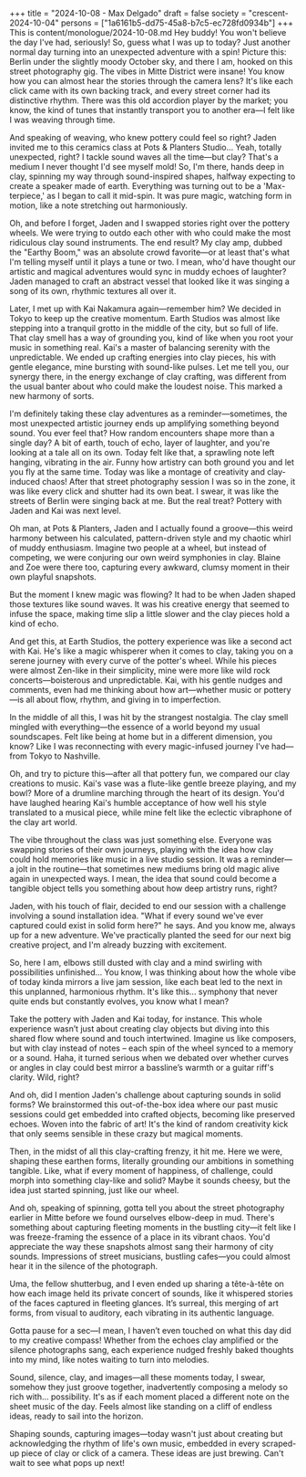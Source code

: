 +++
title = "2024-10-08 - Max Delgado"
draft = false
society = "crescent-2024-10-04"
persons = ["1a6161b5-dd75-45a8-b7c5-ec728fd0934b"]
+++
This is content/monologue/2024-10-08.md
Hey buddy! You won't believe the day I've had, seriously!
So, guess what I was up to today? Just another normal day turning into an unexpected adventure with a spin! Picture this: Berlin under the slightly moody October sky, and there I am, hooked on this street photography gig. The vibes in Mitte District were insane! You know how you can almost hear the stories through the camera lens? It's like each click came with its own backing track, and every street corner had its distinctive rhythm. There was this old accordion player by the market; you know, the kind of tunes that instantly transport you to another era—I felt like I was weaving through time.

And speaking of weaving, who knew pottery could feel so right? Jaden invited me to this ceramics class at Pots & Planters Studio... Yeah, totally unexpected, right? I tackle sound waves all the time—but clay? That's a medium I never thought I'd see myself mold! So, I'm there, hands deep in clay, spinning my way through sound-inspired shapes, halfway expecting to create a speaker made of earth. Everything was turning out to be a 'Max-terpiece,' as I began to call it mid-spin. It was pure magic, watching form in motion, like a note stretching out harmoniously. 

Oh, and before I forget, Jaden and I swapped stories right over the pottery wheels. We were trying to outdo each other with who could make the most ridiculous clay sound instruments. The end result? My clay amp, dubbed the "Earthy Boom," was an absolute crowd favorite—or at least that's what I'm telling myself until it plays a tune or two. I mean, who'd have thought our artistic and magical adventures would sync in muddy echoes of laughter? Jaden managed to craft an abstract vessel that looked like it was singing a song of its own, rhythmic textures all over it. 

Later, I met up with Kai Nakamura again—remember him? We decided in Tokyo to keep up the creative momentum. Earth Studios was almost like stepping into a tranquil grotto in the middle of the city, but so full of life. That clay smell has a way of grounding you, kind of like when you root your music in something real. Kai's a master of balancing serenity with the unpredictable. We ended up crafting energies into clay pieces, his with gentle elegance, mine bursting with sound-like pulses. Let me tell you, our synergy there, in the energy exchange of clay crafting, was different from the usual banter about who could make the loudest noise. This marked a new harmony of sorts.

I'm definitely taking these clay adventures as a reminder—sometimes, the most unexpected artistic journey ends up amplifying something beyond sound. You ever feel that? How random encounters shape more than a single day? A bit of earth, touch of echo, layer of laughter, and you're looking at a tale all on its own. Today felt like that, a sprawling note left hanging, vibrating in the air. Funny how artistry can both ground you and let you fly at the same time.
Today was like a montage of creativity and clay-induced chaos! After that street photography session I was so in the zone, it was like every click and shutter had its own beat. I swear, it was like the streets of Berlin were singing back at me. But the real treat? Pottery with Jaden and Kai was next level.

Oh man, at Pots & Planters, Jaden and I actually found a groove—this weird harmony between his calculated, pattern-driven style and my chaotic whirl of muddy enthusiasm. Imagine two people at a wheel, but instead of competing, we were conjuring our own weird symphonies in clay. Blaine and Zoe were there too, capturing every awkward, clumsy moment in their own playful snapshots.

But the moment I knew magic was flowing? It had to be when Jaden shaped those textures like sound waves. It was his creative energy that seemed to infuse the space, making time slip a little slower and the clay pieces hold a kind of echo.

And get this, at Earth Studios, the pottery experience was like a second act with Kai. He's like a magic whisperer when it comes to clay, taking you on a serene journey with every curve of the potter's wheel. While his pieces were almost Zen-like in their simplicity, mine were more like wild rock concerts—boisterous and unpredictable. Kai, with his gentle nudges and comments, even had me thinking about how art—whether music or pottery—is all about flow, rhythm, and giving in to imperfection.

In the middle of all this, I was hit by the strangest nostalgia. The clay smell mingled with everything—the essence of a world beyond my usual soundscapes. Felt like being at home but in a different dimension, you know? Like I was reconnecting with every magic-infused journey I've had—from Tokyo to Nashville. 

Oh, and try to picture this—after all that pottery fun, we compared our clay creations to music. Kai's vase was a flute-like gentle breeze playing, and my bowl? More of a drumline marching through the heart of its design. You'd have laughed hearing Kai's humble acceptance of how well his style translated to a musical piece, while mine felt like the eclectic vibraphone of the clay art world.

The vibe throughout the class was just something else. Everyone was swapping stories of their own journeys, playing with the idea how clay could hold memories like music in a live studio session. It was a reminder—a jolt in the routine—that sometimes new mediums bring old magic alive again in unexpected ways. I mean, the idea that sound could become a tangible object tells you something about how deep artistry runs, right?

Jaden, with his touch of flair, decided to end our session with a challenge involving a sound installation idea. "What if every sound we've ever captured could exist in solid form here?" he says. And you know me, always up for a new adventure. We've practically planted the seed for our next big creative project, and I'm already buzzing with excitement.

So, here I am, elbows still dusted with clay and a mind swirling with possibilities unfinished…
You know, I was thinking about how the whole vibe of today kinda mirrors a live jam session, like each beat led to the next in this unplanned, harmonious rhythm. It's like this... symphony that never quite ends but constantly evolves, you know what I mean?

Take the pottery with Jaden and Kai today, for instance. This whole experience wasn’t just about creating clay objects but diving into this shared flow where sound and touch intertwined. Imagine us like composers, but with clay instead of notes – each spin of the wheel synced to a memory or a sound. Haha, it turned serious when we debated over whether curves or angles in clay could best mirror a bassline’s warmth or a guitar riff's clarity. Wild, right?

And oh, did I mention Jaden's challenge about capturing sounds in solid forms? We brainstormed this out-of-the-box idea where our past music sessions could get embedded into crafted objects, becoming like preserved echoes. Woven into the fabric of art! It's the kind of random creativity kick that only seems sensible in these crazy but magical moments. 

Then, in the midst of all this clay-crafting frenzy, it hit me. Here we were, shaping these earthen forms, literally grounding our ambitions in something tangible. Like, what if every moment of happiness, of challenge, could morph into something clay-like and solid? Maybe it sounds cheesy, but the idea just started spinning, just like our wheel.

And oh, speaking of spinning, gotta tell you about the street photography earlier in Mitte before we found ourselves elbow-deep in mud. There's something about capturing fleeting moments in the bustling city—it felt like I was freeze-framing the essence of a place in its vibrant chaos. You'd appreciate the way these snapshots almost sang their harmony of city sounds. Impressions of street musicians, bustling cafes—you could almost hear it in the silence of the photograph.

Uma, the fellow shutterbug, and I even ended up sharing a tête-à-tête on how each image held its private concert of sounds, like it whispered stories of the faces captured in fleeting glances. It’s surreal, this merging of art forms, from visual to auditory, each vibrating in its authentic language.

Gotta pause for a sec—I mean, I haven’t even touched on what this day did to my creative compass! Whether from the echoes clay amplified or the silence photographs sang, each experience nudged freshly baked thoughts into my mind, like notes waiting to turn into melodies.

Sound, silence, clay, and images—all these moments today, I swear, somehow they just groove together, inadvertently composing a melody so rich with... possibility. It's as if each moment placed a different note on the sheet music of the day. Feels almost like standing on a cliff of endless ideas, ready to sail into the horizon.

Shaping sounds, capturing images—today wasn't just about creating but acknowledging the rhythm of life's own music, embedded in every scraped-up piece of clay or click of a camera.
These ideas are just brewing. Can't wait to see what pops up next!

